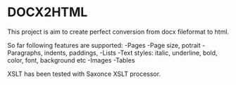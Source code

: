 # DOCX2HTML
This project is aim to create perfect conversion from docx fileformat to html.

So far following features are supported:
-Pages
-Page size, potrait
-Paragraphs, indents, paddings, 
-Lists
-Text styles: italic, underline, bold, color, font, background etc
-Images
-Tables

XSLT has been tested with Saxonce XSLT processor.
